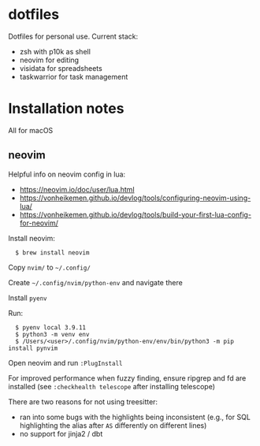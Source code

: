 # dotfiles

Dotfiles for personal use. Current stack:

- zsh with p10k as shell
- neovim for editing
- visidata for spreadsheets
- taskwarrior for task management

# Installation notes
All for macOS

## neovim
Helpful info on neovim config in lua:
- https://neovim.io/doc/user/lua.html
- https://vonheikemen.github.io/devlog/tools/configuring-neovim-using-lua/
- https://vonheikemen.github.io/devlog/tools/build-your-first-lua-config-for-neovim/

Install neovim:
```
  $ brew install neovim
```

Copy `nvim/` to `~/.config/`

Create `~/.config/nvim/python-env` and navigate there

Install `pyenv`

Run:
```
  $ pyenv local 3.9.11
  $ python3 -m venv env
  $ /Users/<user>/.config/nvim/python-env/env/bin/python3 -m pip install pynvim
```

Open neovim and run `:PlugInstall`

For improved performance when fuzzy finding, ensure ripgrep and fd are installed (see `:checkhealth telescope` after installing telescope)

There are two reasons for not using treesitter:
- ran into some bugs with the highlights being inconsistent (e.g., for SQL highlighting the alias after `AS` differently on different lines)
- no support for jinja2 / dbt
